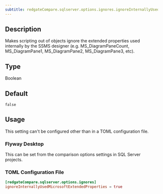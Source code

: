 ```yaml
---
subtitle: redgateCompare.sqlserver.options.ignores.ignoreInternallyUsedMicrosoftExtendedProperties
---
```


## Description

Makes scripting out of objects ignore the extended properties used internally by the SSMS designer (e.g. MS_DiagramPaneCount, MS_DiagramPane1, MS_DiagramPane2, MS_DiagramPane3, etc).

## Type

Boolean

## Default

`false`

## Usage

This setting can't be configured other than in a TOML configuration file.

### Flyway Desktop

This can be set from the comparison options settings in SQL Server projects.

### TOML Configuration File

```toml
[redgateCompare.sqlserver.options.ignores]
ignoreInternallyUsedMicrosoftExtendedProperties = true
```
